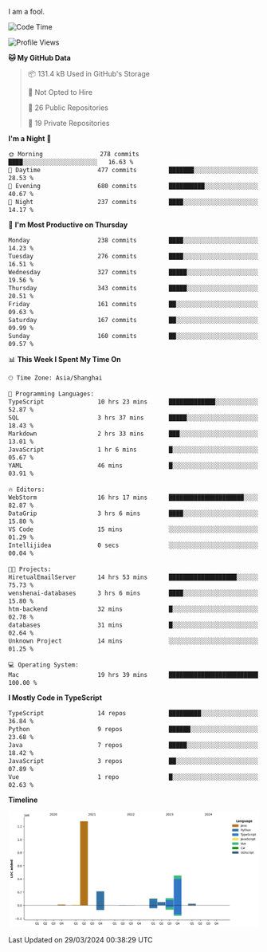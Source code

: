 I am a fool.

<!--START_SECTION:waka-->
![Code Time](http://img.shields.io/badge/Code%20Time-1%2C286%20hrs%2054%20mins-blue)

![Profile Views](http://img.shields.io/badge/Profile%20Views-0-blue)

**🐱 My GitHub Data** 

> 📦 131.4 kB Used in GitHub's Storage 
 > 
> 🚫 Not Opted to Hire
 > 
> 📜 26 Public Repositories 
 > 
> 🔑 19 Private Repositories 
 > 
**I'm a Night 🦉** 

```text
🌞 Morning                278 commits         ████░░░░░░░░░░░░░░░░░░░░░   16.63 % 
🌆 Daytime                477 commits         ███████░░░░░░░░░░░░░░░░░░   28.53 % 
🌃 Evening                680 commits         ██████████░░░░░░░░░░░░░░░   40.67 % 
🌙 Night                  237 commits         ████░░░░░░░░░░░░░░░░░░░░░   14.17 % 
```
📅 **I'm Most Productive on Thursday** 

```text
Monday                   238 commits         ████░░░░░░░░░░░░░░░░░░░░░   14.23 % 
Tuesday                  276 commits         ████░░░░░░░░░░░░░░░░░░░░░   16.51 % 
Wednesday                327 commits         █████░░░░░░░░░░░░░░░░░░░░   19.56 % 
Thursday                 343 commits         █████░░░░░░░░░░░░░░░░░░░░   20.51 % 
Friday                   161 commits         ██░░░░░░░░░░░░░░░░░░░░░░░   09.63 % 
Saturday                 167 commits         ██░░░░░░░░░░░░░░░░░░░░░░░   09.99 % 
Sunday                   160 commits         ██░░░░░░░░░░░░░░░░░░░░░░░   09.57 % 
```


📊 **This Week I Spent My Time On** 

```text
🕑︎ Time Zone: Asia/Shanghai

💬 Programming Languages: 
TypeScript               10 hrs 23 mins      █████████████░░░░░░░░░░░░   52.87 % 
SQL                      3 hrs 37 mins       █████░░░░░░░░░░░░░░░░░░░░   18.43 % 
Markdown                 2 hrs 33 mins       ███░░░░░░░░░░░░░░░░░░░░░░   13.01 % 
JavaScript               1 hr 6 mins         █░░░░░░░░░░░░░░░░░░░░░░░░   05.67 % 
YAML                     46 mins             █░░░░░░░░░░░░░░░░░░░░░░░░   03.91 % 

🔥 Editors: 
WebStorm                 16 hrs 17 mins      █████████████████████░░░░   82.87 % 
DataGrip                 3 hrs 6 mins        ████░░░░░░░░░░░░░░░░░░░░░   15.80 % 
VS Code                  15 mins             ░░░░░░░░░░░░░░░░░░░░░░░░░   01.29 % 
Intellijidea             0 secs              ░░░░░░░░░░░░░░░░░░░░░░░░░   00.04 % 

🐱‍💻 Projects: 
HiretualEmailServer      14 hrs 53 mins      ███████████████████░░░░░░   75.73 % 
wenshenai-databases      3 hrs 6 mins        ████░░░░░░░░░░░░░░░░░░░░░   15.80 % 
htm-backend              32 mins             █░░░░░░░░░░░░░░░░░░░░░░░░   02.78 % 
databases                31 mins             █░░░░░░░░░░░░░░░░░░░░░░░░   02.64 % 
Unknown Project          14 mins             ░░░░░░░░░░░░░░░░░░░░░░░░░   01.25 % 

💻 Operating System: 
Mac                      19 hrs 39 mins      █████████████████████████   100.00 % 
```

**I Mostly Code in TypeScript** 

```text
TypeScript               14 repos            █████████░░░░░░░░░░░░░░░░   36.84 % 
Python                   9 repos             ██████░░░░░░░░░░░░░░░░░░░   23.68 % 
Java                     7 repos             █████░░░░░░░░░░░░░░░░░░░░   18.42 % 
JavaScript               3 repos             ██░░░░░░░░░░░░░░░░░░░░░░░   07.89 % 
Vue                      1 repo              █░░░░░░░░░░░░░░░░░░░░░░░░   02.63 % 
```



**Timeline**

![Lines of Code chart](https://raw.githubusercontent.com/VeejaLiu/VeejaLiu/master/assets/bar_graph.png)


 Last Updated on 29/03/2024 00:38:29 UTC
<!--END_SECTION:waka-->
